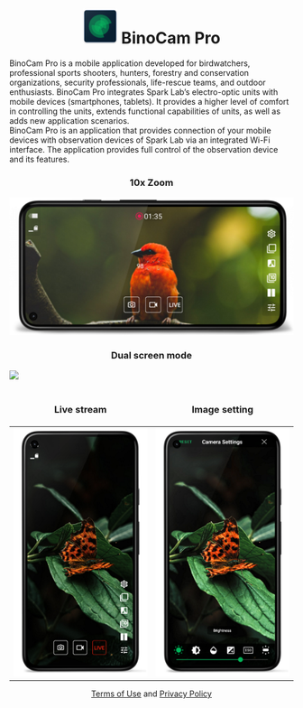 <h1 align="center">
  <img src="res/logo.png" vertical-align="middle"> BinoCam Pro </img> 
</h1>


BinoCam Pro is a mobile application developed for birdwatchers, professional sports shooters, hunters, forestry and conservation organizations, security professionals, life-rescue teams, and outdoor enthusiasts. BinoCam Pro integrates Spark Lab’s electro-optic units with mobile devices (smartphones, tablets). It provides a higher level of comfort in controlling the units, extends functional capabilities of units, as well as adds new application scenarios.  
BinoCam Pro is an application that provides connection of your mobile devices with observation devices of Spark Lab via an integrated Wi-Fi interface. The application provides full control of the observation device and its features.


<div align="center"><h3>10x Zoom</h3></div>

![](res/screenshot1_framed.png)

<div align="center"><h3>Dual screen mode</h3></div>

![](res/screenshot2_framed.png)

<style>td, th {border: none!important;}</style>
| <h3>Live stream</h3> | <h3>Image setting</h3> |
| --- | --- |
![](res/screenshot3_framed.png)|![](res/screenshot5_framed.png)


<div align="center">
  <a href="https://sparklabdev.github.io/legal/terms">Terms of Use</a> and <a href="https://sparklabdev.github.io/legal/privacy">Privacy Policy</a>
</div>

